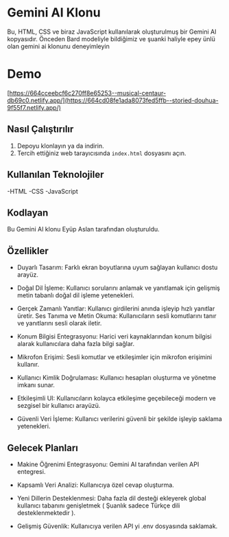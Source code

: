 # Gemini AI Klonu

Bu, HTML, CSS ve biraz JavaScript kullanılarak oluşturulmuş bir Gemini AI kopyasıdır. Önceden Bard modeliyle bildiğimiz ve şuanki haliyle epey ünlü olan gemini ai klonunu deneyimleyin

# Demo
[https://664cceebcf6c270ff8e65253--musical-centaur-db69c0.netlify.app/](https://664cd08fe1ada8073fed5ffb--storied-douhua-9f55f7.netlify.app/)

## Nasıl Çalıştırılır

1. Depoyu klonlayın ya da indirin.
2. Tercih ettiğiniz web tarayıcısında ``` index.html ``` dosyasını açın.


## Kullanılan Teknolojiler

-HTML
-CSS
-JavaScript


## Kodlayan

Bu Gemini AI klonu Eyüp Aslan tarafından oluşturuldu.


## Özellikler

- Duyarlı Tasarım: Farklı ekran boyutlarına uyum sağlayan kullanıcı dostu arayüz.

- Doğal Dil İşleme: Kullanıcı sorularını anlamak ve yanıtlamak için gelişmiş metin tabanlı doğal dil işleme yetenekleri.

- Gerçek Zamanlı Yanıtlar: Kullanıcı girdilerini anında işleyip hızlı yanıtlar üretir.
Ses Tanıma ve Metin Okuma: Kullanıcıların sesli komutlarını tanır ve yanıtlarını sesli olarak iletir.

- Konum Bilgisi Entegrasyonu: Harici veri kaynaklarından konum bilgisi alarak kullanıcılara daha fazla bilgi sağlar.

- Mikrofon Erişimi: Sesli komutlar ve etkileşimler için mikrofon erişimini kullanır.

- Kullanıcı Kimlik Doğrulaması: Kullanıcı hesapları oluşturma ve yönetme imkanı sunar.

- Etkileşimli UI: Kullanıcıların kolayca etkileşime geçebileceği modern ve sezgisel bir kullanıcı arayüzü.

- Güvenli Veri İşleme: Kullanıcı verilerini güvenli bir şekilde işleyip saklama yetenekleri.

## Gelecek Planları

- Makine Öğrenimi Entegrasyonu: Gemini AI tarafından verilen API entegresi.

- Kapsamlı Veri Analizi: Kullanıcıya özel cevap oluşturma.

- Yeni Dillerin Desteklenmesi: Daha fazla dil desteği ekleyerek global kullanıcı tabanını genişletmek ( Şuanlık sadece Türkçe dili desteklenmektedir ).

- Gelişmiş Güvenlik: Kullanıcıya verilen API yi .env dosyasında saklamak.

